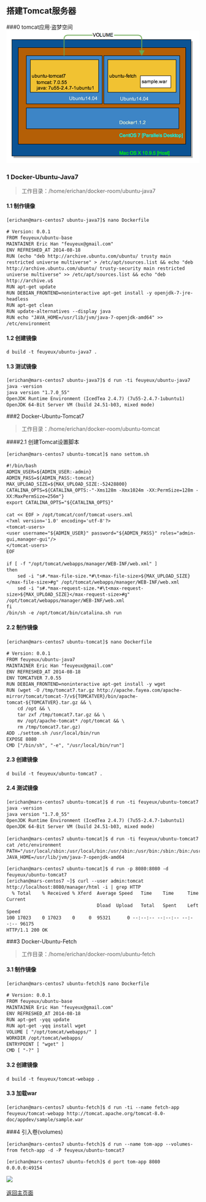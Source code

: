 搭建Tomcat服务器
----
###0 tomcat应用·盗梦空间
![](../img/2014-08-18_21.21.59.png)

### 1 Docker-Ubuntu-Java7
>工作目录：/home/erichan/docker-room/ubuntu-java7

#### 1.1 制作镜像
```
[erichan@mars-centos7 ubuntu-java7]$ nano Dockerfile
```

```
# Version: 0.0.1
FROM feuyeux/ubuntu-base
MAINTAINER Eric Han "feuyeux@gmail.com"
ENV REFRESHED_AT 2014-08-18
RUN (echo "deb http://archive.ubuntu.com/ubuntu/ trusty main restricted universe multiverse" > /etc/apt/sources.list && echo "deb http://archive.ubuntu.com/ubuntu/ trusty-security main restricted universe multiverse" >> /etc/apt/sources.list && echo "deb http://archive.u$
RUN apt-get update
RUN DEBIAN_FRONTEND=noninteractive apt-get install -y openjdk-7-jre-headless
RUN apt-get clean
RUN update-alternatives --display java
RUN echo "JAVA_HOME=/usr/lib/jvm/java-7-openjdk-amd64" >> /etc/environment
```

#### 1.2 创建镜像
```
d build -t feuyeux/ubuntu-java7 .
```

#### 1.3 测试镜像
```
[erichan@mars-centos7 ubuntu-java7]$ d run -ti feuyeux/ubuntu-java7 java -version
java version "1.7.0_55"
OpenJDK Runtime Environment (IcedTea 2.4.7) (7u55-2.4.7-1ubuntu1)
OpenJDK 64-Bit Server VM (build 24.51-b03, mixed mode)
```

###2 Docker-Ubuntu-Tomcat7
>工作目录：/home/erichan/docker-room/ubuntu-tomcat

####2.1 创建Tomcat设置脚本
```
[erichan@mars-centos7 ubuntu-tomcat]$ nano settom.sh
```

```
#!/bin/bash
ADMIN_USER=${ADMIN_USER:-admin}
ADMIN_PASS=${ADMIN_PASS:-tomcat}
MAX_UPLOAD_SIZE=${MAX_UPLOAD_SIZE:-52428800}
CATALINA_OPTS=${CATALINA_OPTS:-"-Xms128m -Xmx1024m -XX:PermSize=128m -XX:MaxPermSize=256m"}
export CATALINA_OPTS="${CATALINA_OPTS}"

cat << EOF > /opt/tomcat/conf/tomcat-users.xml
<?xml version='1.0' encoding='utf-8'?>
<tomcat-users>
<user username="${ADMIN_USER}" password="${ADMIN_PASS}" roles="admin-gui,manager-gui"/>
</tomcat-users>
EOF

if [ -f "/opt/tomcat/webapps/manager/WEB-INF/web.xml" ]
then
	sed -i "s#.*max-file-size.*#\t<max-file-size>${MAX_UPLOAD_SIZE}</max-file-size>#g" /opt/tomcat/webapps/manager/WEB-INF/web.xml
	sed -i "s#.*max-request-size.*#\t<max-request-size>${MAX_UPLOAD_SIZE}</max-request-size>#g" /opt/tomcat/webapps/manager/WEB-INF/web.xml
fi
/bin/sh -e /opt/tomcat/bin/catalina.sh run
```

#### 2.2 制作镜像

```[erichan@mars-centos7 ubuntu-tomcat]$ nano Dockerfile ```

```
# Version: 0.0.1
FROM feuyeux/ubuntu-java7
MAINTAINER Eric Han "feuyeux@gmail.com"
ENV REFRESHED_AT 2014-08-18
ENV TOMCATVER 7.0.55
RUN DEBIAN_FRONTEND=noninteractive apt-get install -y wget
RUN (wget -O /tmp/tomcat7.tar.gz http://apache.fayea.com/apache-mirror/tomcat/tomcat-7/v${TOMCATVER}/bin/apache-tomcat-${TOMCATVER}.tar.gz && \
	cd /opt && \
	tar zxf /tmp/tomcat7.tar.gz && \
	mv /opt/apache-tomcat* /opt/tomcat && \
	rm /tmp/tomcat7.tar.gz)
ADD ./settom.sh /usr/local/bin/run
EXPOSE 8080
CMD ["/bin/sh", "-e", "/usr/local/bin/run"]
```

#### 2.3 创建镜像
```
d build -t feuyeux/ubuntu-tomcat7 .
```

#### 2.4 测试镜像
```
[erichan@mars-centos7 ubuntu-tomcat]$ d run -ti feuyeux/ubuntu-tomcat7 java -version
java version "1.7.0_55"
OpenJDK Runtime Environment (IcedTea 2.4.7) (7u55-2.4.7-1ubuntu1)
OpenJDK 64-Bit Server VM (build 24.51-b03, mixed mode)

[erichan@mars-centos7 ubuntu-tomcat]$ d run -ti feuyeux/ubuntu-tomcat7 cat /etc/environment
PATH="/usr/local/sbin:/usr/local/bin:/usr/sbin:/usr/bin:/sbin:/bin:/usr/games:/usr/local/games"
JAVA_HOME=/usr/lib/jvm/java-7-openjdk-amd64

```

```
[erichan@mars-centos7 ubuntu-tomcat]$ d run -p 8080:8080 -d feuyeux/ubuntu-tomcat7
[erichan@mars-centos7 ~]$ curl --user admin:tomcat http://localhost:8080/manager/html -i | grep HTTP
  % Total    % Received % Xferd  Average Speed   Time    Time     Time  Current
                                 Dload  Upload   Total   Spent    Left  Speed
100 17023    0 17023    0     0  95321      0 --:--:-- --:--:-- --:--:-- 96175
HTTP/1.1 200 OK
```

###3 Docker-Ubuntu-Fetch
>工作目录：/home/erichan/docker-room/ubuntu-fetch


#### 3.1 制作镜像

```[erichan@mars-centos7 ubuntu-fetch]$ nano Dockerfile ```

```
# Version: 0.0.1
FROM feuyeux/ubuntu-base
MAINTAINER Eric Han "feuyeux@gmail.com"
ENV REFRESHED_AT 2014-08-18
RUN apt-get -yqq update
RUN apt-get -yqq install wget
VOLUME [ "/opt/tomcat/webapps/" ]
WORKDIR /opt/tomcat/webapps/
ENTRYPOINT [ "wget" ]
CMD [ "-?" ]
```

#### 3.2 创建镜像
```
d build -t feuyeux/tomcat-webapp .
```

#### 3.3 加载war
```
[erichan@mars-centos7 ubuntu-fetch]$ d run -ti --name fetch-app feuyeux/tomcat-webapp http://tomcat.apache.org/tomcat-8.0-doc/appdev/sample/sample.war
```

###4 引入卷(volumes)
```
[erichan@mars-centos7 ubuntu-fetch]$ d run --name tom-app --volumes-from fetch-app -d -P feuyeux/ubuntu-tomcat7
```
```
[erichan@mars-centos7 ubuntu-fetch]$ d port tom-app 8080
0.0.0.0:49154
```

![](../img/2014-08-18_07.03.52.png)

[返回主页面](/README.md)